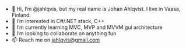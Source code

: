 - 👋 Hi, I’m @jahlqvis, but my real name is Johan Ahlqvist. I live in Vaasa, Finland.
- 👀 I’m interested in C#/.NET stack, C++
- 🌱 I’m currently learning MVC, MVP and MVVM gui architecture
- 💞️ I’m looking to collaborate on anything fun 
- 📫 Reach me on jahlqvis@gmail.com

<!---
jahlqvis/jahlqvis is a ✨ special ✨ repository because its `README.md` (this file) appears on your GitHub profile.
You can click the Preview link to take a look at your changes.
--->
